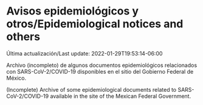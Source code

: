 # Avisos epidemiológicos y otros/Epidemiological notices and others

Última actualización/Last update: 2022-01-29T19:53:14-06:00

Archivo (incompleto) de algunos documentos epidemiológicos relacionados con SARS-CoV-2/COVID-19 disponibles en el sitio del Gobierno Federal de México.

(Incomplete) Archive of some epidemiological documents related to SARS-CoV-2/COVID-19 available in the site of the Mexican Federal Government.
